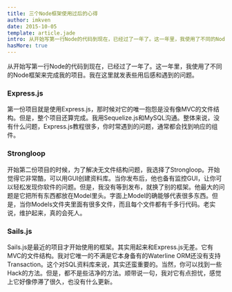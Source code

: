 ```yaml
---
title: 三个Node框架使用过后的心得
author: imkven
date: 2015-10-05
template: article.jade
intro: 从开始写第一行Node的代码到现在，已经过了一年了。这一年里，我使用了不同的Node框架来完成我的项目。我在这里就发表些用后感和遇到的问题...
hasMore: true
---
```


从开始写第一行Node的代码到现在，已经过了一年了。这一年里，我使用了不同的Node框架来完成我的项目。我在这里就发表些用后感和遇到的问题。

### Express.js

第一份项目就是使用Express.js，那时候对它的唯一抱怨是没有像MVC的文件结构。但是，整个项目还算完成。我用Sequelize.js和MySQL沟通。整体来说，没有什么问题，Express.js教程很多，你时常遇到的问题，通常都会找到响应的组件。

### Strongloop

开始第二份项目的时候，为了解决无文件结构问题，我选择了Strongloop。开始觉得它非常酷，可以用GUI创建资料库。当你发布后，他也备有监控GUI，让你可以轻松发现你软件的问题。但是，我没有等到发布，就换了别的框架。他最大的问题是它把所有东西都放在Model里头。字面上Model的确能够代表很多东西。但是，当你Models文件夹里面有很多文件，而且每个文件都有千多行代码。老实说，维护起来，真的会死人。

### Sails.js

Sails.js是最近的项目才开始使用的框架。其实用起来和Express.js无差。它有MVC的文件结构。我对它唯一的不满是它本身备有的Waterline ORM还没有支持Transaction。这个对SQL资料库来说，其实还蛮重要的。当然，你可以找到一些Hack的方法。但是，都不是些洁净的方法。顺带说一句，我对它有点担忧，感觉上它好像停滞了很久，也没有什么更新。
